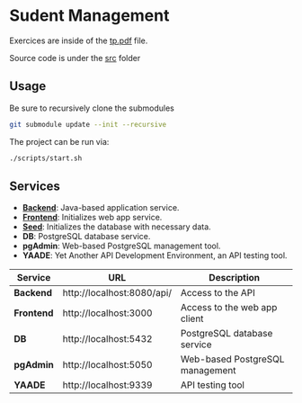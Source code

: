 # Sudent Management

Exercices are inside of the [tp.pdf](./assets/tp.pdf) file.

Source code is under the [src](./src/) folder

## Usage

Be sure to recursively clone the submodules

```sh
git submodule update --init --recursive
```

The project can be run via:

```sh
./scripts/start.sh
```

## Services

* [**Backend**](https://github.com/gomu-gomu/ma-java-avancee-projet-backend): Java-based application service.
* [**Frontend**](https://github.com/gomu-gomu/ma-java-avancee-projet-frontend): Initializes web app service.
* [**Seed**](https://github.com/gomu-gomu/ma-java-avancee-projet-seed): Initializes the database with necessary data.
* **DB**: PostgreSQL database service.
* **pgAdmin**: Web-based PostgreSQL management tool.
* **YAADE**: Yet Another API Development Environment, an API testing tool.

| Service      | URL                                                  | Description                      |
|--------------|------------------------------------------------------|----------------------------------|
| **Backend**  | http://localhost:8080/api/<endpoint>                 | Access to the API                |
| **Frontend** | http://localhost:3000                                | Access to the web app client     |
| **DB**       | http://localhost:5432                                | PostgreSQL database service      |
| **pgAdmin**  | http://localhost:5050                                | Web-based PostgreSQL management  |
| **YAADE**    | http://localhost:9339                                | API testing tool                 |
